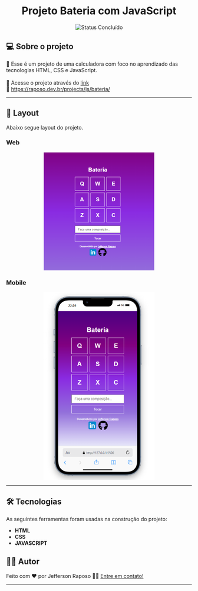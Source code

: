 ##
<h1 align="center">Projeto Bateria com JavaScript</h1>

<p align="center">
	<img alt="Status Concluído" src="https://img.shields.io/badge/STATUS-CONCLU%C3%8DDO-brightgreen">
</p>

## 💻 Sobre o projeto

📄 Esse é um projeto de uma calculadora com foco no aprendizado das tecnologias HTML, CSS e JavaScript.<br>
<br>🔗 Acesse o projeto através do [link](https://raposo.dev.br/projects/js/bateria/) 
<br>🔗 https://raposo.dev.br/projects/js/bateria/

---

## 🎨 Layout

Abaixo segue layout do projeto.

### Web

<p align="center" style="display: flex; align-items: flex-start; justify-content: center;">
  <img alt="Calculadora" title="Calculadora" src="assets/img/web.png" width="300px">


### Mobile

<p align="center" style="display: flex; align-items: flex-start; justify-content: center;">
  <img alt="Calculadora" title="Calculadora" src="assets/img/mobile.png" width="300px">

---


## 🛠 Tecnologias

As seguintes ferramentas foram usadas na construção do projeto:


-   **HTML**
-   **CSS**
-   **JAVASCRIPT**


## 🧙‍♂️ Autor

Feito com ❤️ por Jefferson Raposo 👋🏽 [Entre em contato!](https://www.linkedin.com/in/jefferson-raposo/)

---